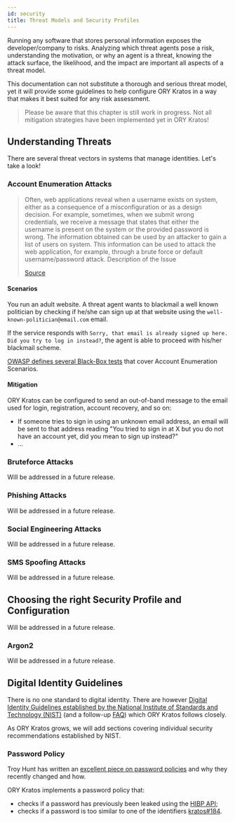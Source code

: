 ```yaml
---
id: security
title: Threat Models and Security Profiles
---
```


Running any software that stores personal information exposes the developer/company to risks. Analyzing which threat agents
pose a risk, understanding the motivation, or why an agent is a threat, knowing the attack surface, the likelihood, and the impact are
important all aspects of a threat model.

This documentation can not substitute a thorough and serious threat model, yet it will provide some guidelines to
help configure ORY Kratos in a way that makes it best suited for any risk assessment.

> Please be aware that this chapter is still work in progress. Not all mitigation strategies have been implemented yet
> in ORY Kratos!

## Understanding Threats

There are several threat vectors in systems that manage identities. Let's take a look!

### Account Enumeration Attacks

> Often, web applications reveal when a username exists on system, either as a consequence of a misconfiguration or as a design decision. For example, sometimes, when we submit wrong credentials, we receive a message that states that either the username is present on the system or the provided password is wrong. The information obtained can be used by an attacker to gain a list of users on system. This information can be used to attack the web application, for example, through a brute force or default username/password attack.
  Description of the Issue
>
> [Source](https://wiki.owasp.org/index.php/Testing_for_User_Enumeration_and_Guessable_User_Account_(OWASP-AT-002))

#### Scenarios

You run an adult website. A threat agent wants to blackmail a well known politician by checking if he/she can sign up
at that website using the `well-known-politician@email.com` email.

If the service responds with `Sorry, that email is already signed up here. Did you try to log in instead?`, the agent
is able to proceed with his/her blackmail scheme.

[OWASP defines several Black-Box tests](https://wiki.owasp.org/index.php/Testing_for_User_Enumeration_and_Guessable_User_Account_(OWASP-AT-002)#Black_Box_testing_and_example)
that cover Account Enumeration Scenarios.

#### Mitigation

ORY Kratos can be configured to send an out-of-band message to the email used for login, registration, account recovery,
and so on:

- If someone tries to sign in using an unknown email address, an email will be sent to that address reading "You tried
to sign in at X but you do not have an account yet, did you mean to sign up instead?"
- ...

### Bruteforce Attacks

Will be addressed in a future release.

### Phishing Attacks

Will be addressed in a future release.

### Social Engineering Attacks

Will be addressed in a future release.

### SMS Spoofing Attacks

Will be addressed in a future release.

## Choosing the right Security Profile and Configuration

Will be addressed in a future release.

### Argon2

Will be addressed in a future release.

## Digital Identity Guidelines

There is no one standard to digital identity. There are however
[Digital Identity Guidelines established by the National Institute of Standards and Technology (NIST)](https://pages.nist.gov/800-63-3/)
(and a follow-up [FAQ](https://pages.nist.gov/800-63-3/)) which ORY Kratos
follows closely.

As ORY Kratos grows, we will add sections covering individual security recommendations established by NIST.

### Password Policy

Troy Hunt has written an [excellent piece on password policies](https://www.troyhunt.com/passwords-evolved-authentication-guidance-for-the-modern-era/)
and why they recently changed and how.

ORY Kratos implements a password policy that:

- checks if a password has previously been leaked using the [HIBP API](https://haveibeenpwned.com/API/v2);
- checks if a password is too similar to one of the identifiers [kratos#184](https://github.com/ory/kratos/issues/184).
